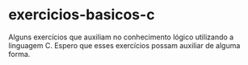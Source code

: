 # exercicios-basicos-c
Alguns exercícios que auxiliam no conhecimento lógico utilizando a linguagem C. Espero que esses exercícios possam auxiliar de alguma forma.
